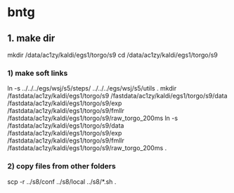 # bntg

## 1. make dir
mkdir /data/ac1zy/kaldi/egs1/torgo/s9
cd /data/ac1zy/kaldi/egs1/torgo/s9

### 1) make soft links
ln -s ../../../egs/wsj/s5/steps/ ../../../egs/wsj/s5/utils .
mkdir /fastdata/ac1zy/kaldi/egs1/torgo/s9 /fastdata/ac1zy/kaldi/egs1/torgo/s9/data /fastdata/ac1zy/kaldi/egs1/torgo/s9/exp /fastdata/ac1zy/kaldi/egs1/torgo/s9/fmllr /fastdata/ac1zy/kaldi/egs1/torgo/s9/raw_torgo_200ms
ln -s /fastdata/ac1zy/kaldi/egs1/torgo/s9/data /fastdata/ac1zy/kaldi/egs1/torgo/s9/exp /fastdata/ac1zy/kaldi/egs1/torgo/s9/fmllr /fastdata/ac1zy/kaldi/egs1/torgo/s9/raw_torgo_200ms .

### 2) copy files from other folders
scp -r ../s8/conf ../s8/local ../s8/*.sh .

